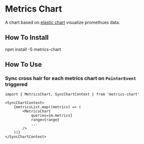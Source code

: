 # Metrics Chart

A chart based on [elastic chart](https://github.com/elastic/elastic-charts) visualize promethues data.

## How To Install

npm install -S metrics-chart

## How To Use

### Sync cross hair for each metrics chart on `PointerEvent` triggered

```
import { MetricsChart, SyncChartContext } from 'metrics-chart'

<SyncChartContext>
    {metricsList.map((metrics) => (
        <MetricsChart
            queries={m.metrics}
            range={range}
            ...
        />
    ))}
</SyncChartContext>
```
